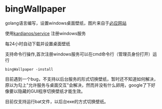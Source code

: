 # bingWallpaper
golang语言编写，设置windows桌面壁纸，图片来自于[必应网站](https://cn.bing.com)  

使用[kardianos/service](https://github.com/kardianos/service/blob/master/example/runner/runner.json)
注册windows服务

每24小时自动下载并设置桌面壁纸

支持命令行操作,首次注册windows服务可以在cmd命令行（管理员身份打开）运行
```
bingWallpaper -install
```

目前遇到一个bug，不支持以后台服务的形式切换壁纸，暂时还不知道如何解决，原以为勾上"允许服务与桌面交互"会解决，然而并没有什么卵用，google了下好像要以隐藏的GUI程序切换壁纸才能生效。

目前仅支持运行bat文件，以后台exe的方式切换壁纸。

